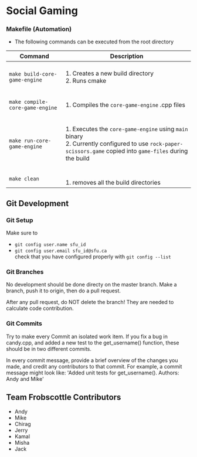 # Social Gaming

### Makefile (Automation)
* The following commands can be executed from the root directory

|            Command             |                                                                   Description                                                                  |
|--------------------------------|------------------------------------------------------------------------------------------------------------------------------------------------|
| `make build-core-game-engine`  | <br>1. Creates a new build directory <br>2. Runs cmake <br><br>                                             |
| `make compile-core-game-engine`| <br>1. Compiles the `core-game-engine` .cpp files<br><br>
|  `make run-core-game-engine`   | <br>1. Executes the `core-game-engine` using `main` binary<br>2. Currently configured to use `rock-paper-scissors.game` copied into `game-files` during the build<br><br> |
| `make clean`                   | <br>1. removes all the build directories<br>                                                                                                           |

## Git Development 
### Git Setup
Make sure to 
- `git config user.name sfu_id`  
- `git config user.email sfu_id@sfu.ca`  
check that you have configured properly with `git config --list`

### Git Branches 
No development should be done directy on the master branch. 
Make a branch, push it to origin, then do a pull request.

After any pull request, do NOT delete the branch! They are needed to calculate code contribution.

### Git Commits 
Try to make every Commit an isolated work item. If you fix a bug in candy.cpp, and added a new test to the get_username() function, these should be in two different commits. 

In every commit message, provide a brief overview of the changes you made, and credit any contributors to that commit. For example, a commit message might look like: 
'Added unit tests for get_username(). Authors: Andy and Mike'

## Team Frobscottle Contributors 
- Andy 
- Mike
- Chirag
- Jerry
- Kamal
- Misha
- Jack

